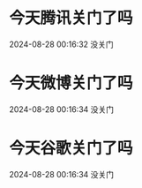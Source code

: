 # 今天腾讯关门了吗

2024-08-28 00:16:32 没关门

# 今天微博关门了吗

2024-08-28 00:16:34 没关门

# 今天谷歌关门了吗

2024-08-28 00:16:34 没关门

